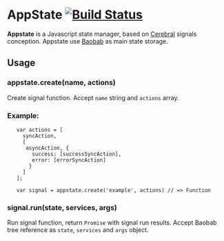 # AppState [![Build Status](https://travis-ci.org/markuplab/appstate.svg)](https://travis-ci.org/markuplab/appstate)

__Appstate__ is a Javascript state manager, based on [Cerebral](https://github.com/christianalfoni/cerebral) signals conception.
Appstate use [Baobab](https://github.com/Yomguithereal/baobab) as main state storage.

## Usage

### appstate.create(name, actions)

Create signal function. Accept `name` string and `actions` array.

### Example:

```
   var actions = [
     syncAction,
     [
      asyncAction, {
        success: [successSyncAction],
        error: [errorSyncAction]
       }
     ]
   ];
   
   var signal = appstate.create('example', actions) // => Function
```

### signal.run(state, services, args)

Run signal function, return `Promise` with signal run results.
Accept Baobab tree reference as `state`, `services` and `args` object.

